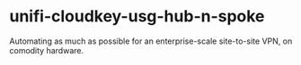 # unifi-cloudkey-usg-hub-n-spoke
Automating as much as possible for an enterprise-scale site-to-site VPN, on comodity hardware.
